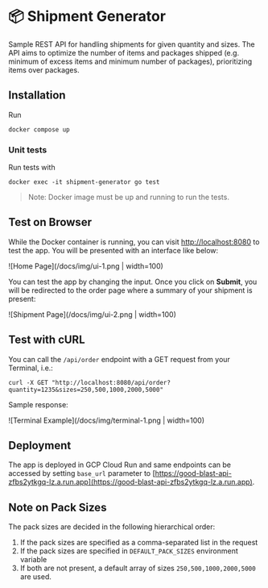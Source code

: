 # 📦 Shipment Generator
Sample REST API for handling shipments for given quantity and sizes.
The API aims to optimize the number of items and packages shipped (e.g. minimum of excess items and minimum number of packages), prioritizing items over packages.

## Installation

Run 
```
docker compose up
```

### Unit tests

Run tests with
```
docker exec -it shipment-generator go test
```

> Note: Docker image must be up and running to run the tests.

## Test on Browser

While the Docker container is running, you can visit [http://localhost:8080](http://localhost:8080) to test the app. You will be presented with an interface like below:

![Home Page](/docs/img/ui-1.png | width=100)

You can test the app by changing the input. Once you click on **Submit**, you will be redirected to the order page where a summary of your shipment is present:

![Shipment Page](/docs/img/ui-2.png | width=100)

## Test with cURL

You can call the `/api/order` endpoint with a GET request from your Terminal, i.e.:
```
curl -X GET "http://localhost:8080/api/order?quantity=1235&sizes=250,500,1000,2000,5000"
```

Sample response:

![Terminal Example](/docs/img/terminal-1.png | width=100)

## Deployment
The app is deployed in GCP Cloud Run and same endpoints can be accessed by setting `base_url` parameter to [https://good-blast-api-zfbs2ytkgq-lz.a.run.app](https://good-blast-api-zfbs2ytkgq-lz.a.run.app).


## Note on Pack Sizes
The pack sizes are decided in the following hierarchical order:
1. If the pack sizes are specified as a comma-separated list in the request
2. If the pack sizes are specified in `DEFAULT_PACK_SIZES` environment variable 
3. If both are not present, a default array of sizes `250,500,1000,2000,5000` are used.
